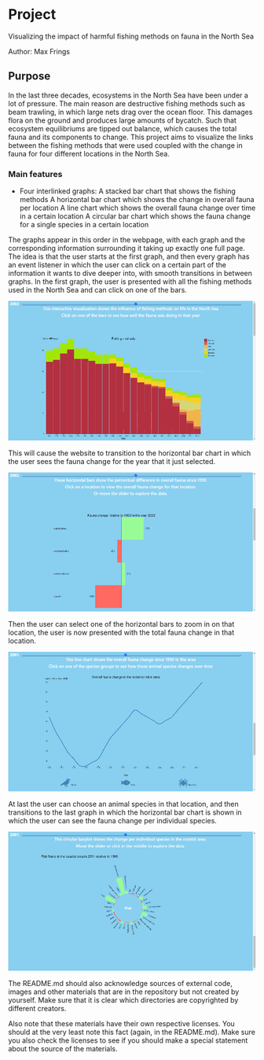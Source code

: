 # Project
Visualizing the impact of harmful fishing methods on fauna in the North Sea

Author: Max Frings

## Purpose
In the last three decades, ecosystems in the North Sea have been under a lot of pressure. The main reason are destructive fishing methods such as beam trawling, in which large nets drag over the ocean floor. This damages flora on the ground and produces large amounts of bycatch. Such that ecosystem equilibriums are tipped out balance, which causes the total fauna and its components to change. This project aims to visualize the links between the fishing methods that were used coupled with the change in fauna for four different locations in the North Sea.

### Main features
* Four interlinked graphs:
A stacked bar chart that shows the fishing methods
A horizontal bar chart which shows the change in overall fauna per location
A line chart which shows the overall fauna change over time in a certain location
A circular bar chart which shows the fauna change for a single species in a certain location

The graphs appear in this order in the webpage, with each graph and the corresponding information surrounding it taking up exactly one full page. The idea is that the user starts at the first graph, and then every graph has an event listener in which the user can click on a certain part of the information it wants to dive deeper into, with smooth transitions in between graphs. In the first graph, the user is presented with all the fishing methods used in the North Sea and can click on one of the bars.

![](doc/17_06_storytell1.png)

This will cause the website to transition to the horizontal bar chart in which the user sees the fauna change for the year that it just selected.

![](doc/17_06_storytell2.png)

Then the user can select one of the horizontal bars to zoom in on that location, the user is now presented with the total fauna change in that location.

![](doc/17_06_storytell3.png)

At last the user can choose an animal species in that location, and then transitions to the last graph in which the horizontal bar chart is shown in which the user can see the fauna change per individual species.

![](doc/17_06_storytell4.png)



The README.md should also acknowledge sources of external code, images and other materials that are in the repository but not created by yourself. Make sure that it is clear which directories are copyrighted by different creators.

Also note that these materials have their own respective licenses. You should at the very least note this fact (again, in the README.md). Make sure you also check the licenses to see if you should make a special statement about the source of the materials.
